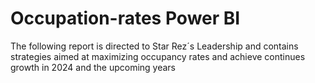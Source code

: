 # Occupation-rates Power BI
The following report is directed to Star Rez´s Leadership and contains strategies aimed at maximizing occupancy rates and achieve continues growth in 2024 and the upcoming years
